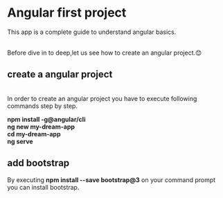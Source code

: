 <h1>Angular first project</h1>
This app is a complete guide to understand angular basics.<br><br>
<p>Before dive in to deep,let us see how to create an angular project.😊<br><h2>create a angular project</h2><br>In order to create an angular project you have to execute following commands step by step.</p>
<p><b>npm install -g@angular/cli<br>ng new my-dream-app <br>cd my-dream-app<br>ng serve</b><br>
  <h2>add bootstrap</h2>
  <p>By executing <b> npm install --save bootstrap@3</b> on your command prompt you can install bootstrap.</p>

